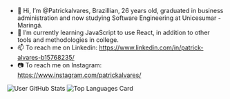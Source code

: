 - 👋 Hi, I’m @Patrickalvares, Brazillian, 26 years old, graduated in business administration and now studying Software Engineering at Unicesumar - Maringá.
- 🌱 I’m currently learning JavaScript to use React, in addition to other tools and methodologies in college.
- 📫 To reach me on Linkedin: https://www.linkedin.com/in/patrick-alvares-b15768235/
- 📷 To reach me on Instagram: https://www.instagram.com/patrickalvares/

![User GitHub Stats](https://github-readme-stats.vercel.app/api?username=Patrickalvares&show_icons=true&theme=ayu-mirage)
![Top Languages Card](https://github-readme-stats.vercel.app/api/top-langs/?username=Patrickalvares&theme=ayu-mirage)
